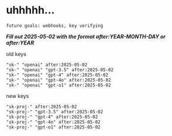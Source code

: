 # uhhhhh...

`future goals: webhooks, key verifying`



***Fill out 2025-05-02 with the format after:YEAR-MONTH-DAY or after:YEAR***

old keys
```
"sk-" "openai" after:2025-05-02
"sk-" "openai" "gpt-3.5" after:2025-05-02
"sk-" "openai" "gpt-4" after:2025-05-02
"sk-" "openai" "gpt-4o" after:2025-05-02
"sk-" "openai" "gpt-o1" after:2025-05-02
```

new keys
```
"sk-proj-" after:2025-05-02
"sk-proj-" "gpt-3.5" after:2025-05-02
"sk-proj-" "gpt-4" after:2025-05-02
"sk-proj-" "gpt-4o" after:2025-05-02
"sk-proj-" "gpt-o1" after:2025-05-02
```
